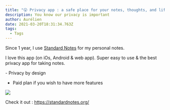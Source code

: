 ```yaml
---
title: "😮 Privacy app : a safe place for your notes, thoughts, and life's work."
description: You know our privacy is important
author: Aurélien
date: 2021-03-20T18:31:34.763Z
tags:
  - Tags
---
```

Since 1 year, I use [Standard Notes](https://standardnotes.org/) for my personal notes.

I love this app (on iOs, Android & web app). Super easy to use & the best privacy app for taking notes.

\- Privacy by design
- Paid plan if you wish to have more features



![](/static/img/standard-notes-ios.png)

Check it out : <https://standardnotes.org/>